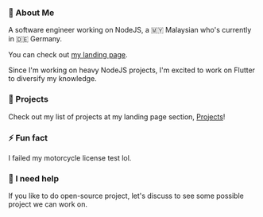 ### 👋 About Me

A software engineer working on NodeJS, a 🇲🇾 Malaysian who's currently in 🇩🇪 Germany.

You can check out [my landing page](https://zafranudin.dev/).

Since I'm working on heavy NodeJS projects, I'm excited to work on Flutter to diversify my knowledge.

### 🎨 Projects

Check out my list of projects at my landing page section, [Projects](https://zafranudin.dev/projects)!

### ⚡ Fun fact

I failed my motorcycle license test lol.

### 🤔 I need help

If you like to do open-source project, let's discuss to see some possible project we can work on.

<!--
**Xavier-IV/xavier-iv** is a ✨ _special_ ✨ repository because its `README.md` (this file) appears on your GitHub profile.

Here are some ideas to get you started:

- 🔭 I’m currently working on ...
- 🌱 I’m currently learning ...
- 👯 I’m looking to collaborate on ...
- 🤔 I’m looking for help with ...
- 💬 Ask me about ...
- 📫 How to reach me: ...
- 😄 Pronouns: ...
- ⚡ Fun fact: ...
-->
